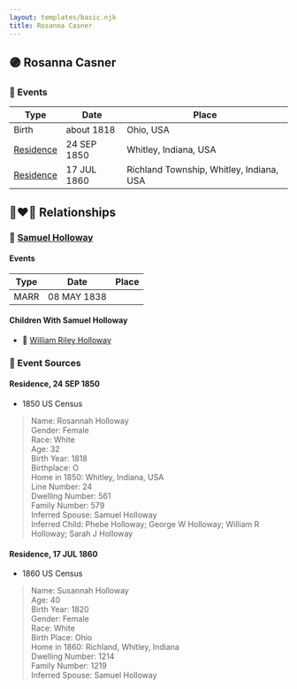 ```yaml
---
layout: templates/basic.njk
title: Rosanna Casner
---
```

## 🟣 Rosanna Casner

### 📆 Events

Type | Date | Place
------ | ------ | ------
Birth | about 1818 | Ohio, USA
[Residence](#event-1) | 24 SEP 1850 | Whitley, Indiana, USA
[Residence](#event-2) | 17 JUL 1860 | Richland Township, Whitley, Indiana, USA

## 👩‍❤️‍👨 Relationships

### 🔵 [Samuel Holloway](/people/6/61320261)

#### Events

Type | Date | Place
------ | ------ | ------
MARR | 08 MAY 1838 |
#### Children With Samuel Holloway
* 🔵 [William Riley Holloway](/people/9/90949012)
### 📰 Event Sources

#### <a id="event-1"></a> Residence, 24 SEP 1850
* 1850 US Census
>   
  > Name: Rosannah Holloway  
  > Gender: Female  
  > Race: White  
  > Age: 32  
  > Birth Year: 1818  
  > Birthplace: O  
  > Home in 1850: Whitley, Indiana, USA  
  > Line Number: 24  
  > Dwelling Number: 561  
  > Family Number: 579  
  > Inferred Spouse: Samuel Holloway  
  > Inferred Child: Phebe Holloway; George W Holloway; William R Holloway; Sarah J Holloway

#### <a id="event-2"></a> Residence, 17 JUL 1860
* 1860 US Census
>   
  > Name: Susannah Holloway  
  > Age: 40  
  > Birth Year: 1820  
  > Gender: Female  
  > Race: White  
  > Birth Place: Ohio  
  > Home in 1860: Richland, Whitley, Indiana  
  > Dwelling Number: 1214  
  > Family Number: 1219  
  > Inferred Spouse: Samuel Holloway